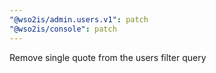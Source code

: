 ```yaml
---
"@wso2is/admin.users.v1": patch
"@wso2is/console": patch
---
```


Remove single quote from the users filter query
